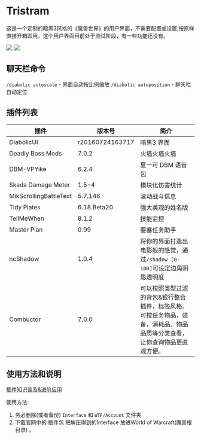 ﻿Tristram
====

这是一个定制的暗黑3风格的《魔兽世界》的用户界面，不需要配置或设置,按原样直接开箱即用。这个用户界面目前处于测试阶段，有一些功能还没有。

![](http://7xp63o.com1.z0.glb.clouddn.com/%E5%B1%8F%E5%B9%95%E5%BF%AB%E7%85%A7%202016-08-20%20%E4%B8%8A%E5%8D%882.16.37.png)
![](http://7xp63o.com1.z0.glb.clouddn.com/%E5%B1%8F%E5%B9%95%E5%BF%AB%E7%85%A7%202016-08-20%20%E4%B8%8A%E5%8D%882.17.18.png)

## 聊天栏命令

`/diabolic autoscale` - 界面自动按比例缩放
`/diabolic autoposition` - 聊天栏自动定位



## 插件列表

插件|版本号|简介
-------|-------|-------
DiabolicUI|r20160724163717|暗黑3 界面
Deadly Boss Mods|7.0.2|火墙火墙火墙
DBM-VPYike|6.2.4|夏一可 DBM 语音包
Skada Damage Meter|1.5-4|模块化伤害统计
MikScrollingBattleText| 5.7.146|滚动战斗信息
Tidy Plates|6.18.Beta20|强大美观的姓名版
TellMeWhen|8.1.2|技能监控
Master Plan|0.99|要塞任务助手
ncShadow|1.0.4|将你的界面打造出电影般的感觉，通过`/shadow [0-100]`可设定边角阴影透明度
Combuctor|7.0.0|可以按照类型过滤的背包&银行整合插件，标签风格。可按任务物品，装备，消耗品、物品品质等分类查看，让你查询物品更直观方便。

## 使用方法和说明

[插件知识普及&进阶应用](http://bbs.ngacn.cc/read.php?tid=4617462)

使用方法:

1. 务必删除(或者备份) `Interface` 和 `WTF/Account` 文件夹
2. 下载官网中的 插件包 把解压得到的Interface 放进World of Warcraft(魔兽根目录) 。




